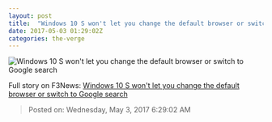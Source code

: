 ```yaml
---
layout: post
title:  "Windows 10 S won't let you change the default browser or switch to Google search"
date: 2017-05-03 01:29:02Z
categories: the-verge
---
```


![Windows 10 S won't let you change the default browser or switch to Google search](https://cdn0.vox-cdn.com/thumbor/a9-fcGfyTZYt5E33XDuH6VdskzE=/0x66:1040x651/1600x900/cdn0.vox-cdn.com/uploads/chorus_image/image/54592025/WindowsCloud_PreOrder_Angle_1920.0.jpg)




Full story on F3News: [Windows 10 S won't let you change the default browser or switch to Google search](http://www.f3nws.com/n/rcFxcG)

> Posted on: Wednesday, May 3, 2017 6:29:02 AM
